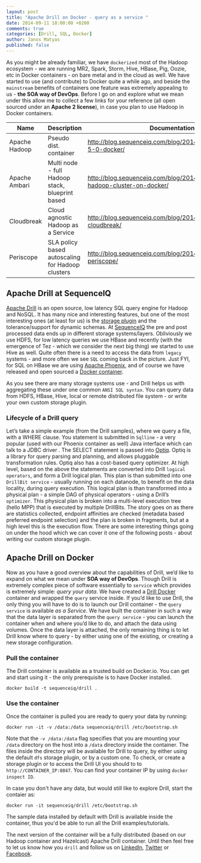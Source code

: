 ```yaml
---
layout: post
title: "Apache Drill on Docker - query as a service "
date: 2014-09-11 18:00:00 +0200
comments: true
categories: [Drill, SQL, Docker]
author: Janos Matyas
published: false
---
```


As you might be already familiar, we have `dockerized` most of the Hadoop ecosystem - we are running MR2, Spark, Storm, Hive, HBase, Pig, Oozie, etc in Docker containers - on bare metal and in the cloud as well. We have started to use (and contribute) to Docker quite a while ago, and beside the `mainstream` benefits of containers one feature was extremely appealing to us - **the SOA way of DevOps**. Before I go on and explore what we mean under this allow me to collect a few links for your reference (all open sourced under an **Apache 2 license**), in case you plan to use Hadoop in Docker containers.

| Name                  | Description | Documentation | GitHub |
|-----------------------|----|--------| ---------- | 
| Apache Hadoop  | Pseudo dist. container | http://blog.sequenceiq.com/blog/2014/08/18/hadoop-2-5-0-docker/ | https://github.com/sequenceiq/hadoop-docker |
| Apache Ambari   | Multi node - full Hadoop stack, blueprint based | http://blog.sequenceiq.com/blog/2014/06/19/multinode-hadoop-cluster-on-docker/ | https://github.com/sequenceiq/docker-ambari |
| Cloudbreak 	     | Cloud agnostic Hadoop as a Service | http://blog.sequenceiq.com/blog/2014/07/18/announcing-cloudbreak/ | https://github.com/sequenceiq/cloudbreak |
| Periscope 	     | SLA policy based autoscaling for Hadoop clusters | http://blog.sequenceiq.com/blog/2014/08/27/announcing-periscope/ | https://github.com/sequenceiq/periscope |

## Apache Drill at SequenceIQ

[Apache Drill](http://incubator.apache.org/drill/) is an open source, low latency SQL query engine for Hadoop and NoSQL. It has many nice and interesting features, but one of the most interesting ones (at least for us) is the [storage plugin](https://cwiki.apache.org/confluence/display/DRILL/Storage+Plugin+Registration) and the tolerance/support for dynamic schemas. At [SequenceIQ](http://sequenceiq.com/) the pre and post processed data ends up in different storage systems/layers. Obliviously we use HDFS, for low latency queries we use HBase and recently (with the emergence of Tez - which we consider the next big thing) we started to use Hive as well. Quite often there is a need to access the data from `legacy` systems - and more often we see `SQL` coming back in the picture. Just FYI, for SQL on HBase we are using [Apache Phoenix](http://phoenix.apache.org/), and of course we have released and open sourced a [Docker container](http://blog.sequenceiq.com/blog/2014/09/04/sql-on-hbase-with-apache-phoenix/). 

As you see there are many storage systems use - and Drill helps us with aggregating these under one common `ANSI SQL syntax`. You can query data from HDFS, HBase, Hive, local or remote distributed file system - or write your own custom storage plugin.

### Lifecycle of a Drill query 

Let’s take a simple example (from the Drill samples), where we query a file, with a WHERE clause. You statement is submitted in `Sqlline` - a very popular (used with our Phoenix container as well) Java interface which can talk to a JDBC driver . The SELECT statement is passed into [Optiq](http://optiq.incubator.apache.org/). Optiq is a library for query parsing and planning, and allows pluggable transformation rules. Optiq also has a cost-based query optimizer. At high level, based on the above the statements are converted into Drill `logical operators`, and form a Drill logical plan. This plan is than submitted into one `DrillBit service` - usually running on each datanode, to benefit on the data locality, during query execution. This logical plan is than transformed into a physical plan - a simple DAG  of physical operators - using a Drill’s `optimizer`. This physical plan is broken into a multi-level execution tree (hello MPP) that is executed by multiple DrillBits. The story goes on as there are statistics collected, endpoint affinities are checked (metadata based preferred endpoint selection) and the plan is broken in fragments, but at a high level this is the execution flow. 
There are some interesting things going on under the hood which we can cover it one of the following posts - about writing our custom storage plugin. 

##  Apache Drill on Docker 

Now as you have a good overview about the capabilities of Drill, we’d like to expand on what we mean under **SOA way of DevOps**. Though Drill is extremely complex piece of software essentially  to `service` which provides is extremely simple: *query your data*. We have created a [Drill Docker](https://registry.hub.docker.com/u/sequenceiq/drill/) container and wrapped the `query` service inside. If you’d like to use Drill, the only thing you will have to do is to launch our Drill container - the `query service` is available *as a Service*. We have built the container in such a way that the data layer is separated from the `query service` - you can launch the container when and where you’d like to do, and attach the data using volumes. Once the data layer is attached, the only remaining thing is to let Drill know where to query - by either using one of the existing, or creating a new storage configuration.

### Pull the container 

The Drill container is available as a trusted build on Docker.io. You can get and start using it - the only prerequisite is to have Docker installed.

`docker build -t sequenceiq/drill .`

### Use the container

Once the container is pulled you are ready to query your data by running:

`docker run -it -v /data:/data sequenceiq/drill /etc/bootstrap.sh`

Note that the `-v /data:/data` flag specifies that you are mounting your `/data` directory on the host into a `/data` directory inside the container. The files inside the directory will be available for Drill to query, by either using the default `dfs` storage plugin, or by a custom one. To check, or create a storage plugin or to access the Drill UI you should to to `http://CONTAINER_IP:8047`. You can find your container IP by using `docker inspect ID`.

In case you don't have any data, but would still like to explore Drill, start the contaier as: 

`docker run -it sequenceiq/drill /etc/bootstrap.sh`

The sample data installed by default with Drill is available inside the container, thus you'd be able to run all the Drill examples/tutorials.

The next version of the container will be a fully distributed (based on our Hadoop container and Hazelcast) Apache Drill container. Until then feel free to let us know how you `drill` and follow us on [LinkedIn](https://www.linkedin.com/company/sequenceiq/), [Twitter](https://twitter.com/sequenceiq) or [Facebook](https://www.facebook.com/sequenceiq).



